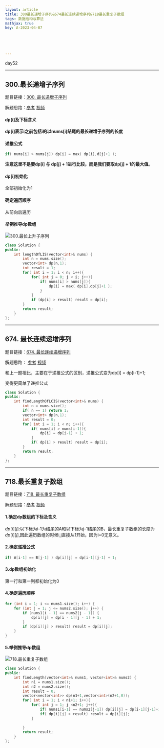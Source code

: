 ```yaml
---
layout: article
title: 300最长递增子序列&674最长连续递增序列&718最长重复子数组
tags: 数据结构与算法
mathjax: true
key: A-2023-04-07





---
```


day52

<!--more-->

***

## 300.最长递增子序列

题目链接：[300. 最长递增子序列](https://leetcode.cn/problems/longest-increasing-subsequence/)

解题思路：[参考](https://programmercarl.com/0300.%E6%9C%80%E9%95%BF%E4%B8%8A%E5%8D%87%E5%AD%90%E5%BA%8F%E5%88%97.html#)        [视频](https://www.bilibili.com/video/BV1ng411J7xP/?vd_source=216422f9c92c0e837a651f3b47974a0c)

#### dp[i]及下标含义

**dp[i]表示i之前包括i的以nums[i]结尾的最长递增子序列的长度**

#### 递推公式

```c++
if( nums[i] > nums[j]) dp[i] = max( dp[i],d[j]+1 );
```

**注意这里不是要dp[i] 与 dp[j] + 1进行比较，而是我们要取dp[j] + 1的最大值**。

#### dp[i]初始化

全部初始化为1

#### 确定遍历顺序

从前向后遍历

#### 举例推导dp数组

![300.最长上升子序列](https://vicent-picture-for-typora.oss-cn-beijing.aliyuncs.com/img_for_typora/20210110170945618.jpg)

```c++
class Solution {
public:
    int lengthOfLIS(vector<int>& nums) {
        int n = nums.size();
        vector<int> dp(n,1);
        int result = 1;
        for( int i = 1; i < n; i++){
            for( int j = 0; j < i; j++){
                if( nums[i] > nums[j]){
                    dp[i] = max( dp[i],dp[j]+1 );
                }
            }
            if (dp[i] > result) result = dp[i];
        }
        return result;
    }
};
```

***

##  674. 最长连续递增序列

题目链接：[674. 最长连续递增序列](https://leetcode.cn/problems/longest-continuous-increasing-subsequence/)

解题思路： [参考](https://programmercarl.com/0674.%E6%9C%80%E9%95%BF%E8%BF%9E%E7%BB%AD%E9%80%92%E5%A2%9E%E5%BA%8F%E5%88%97.html)       [视频](https://www.bilibili.com/video/BV1bD4y1778v/?spm_id_from=333.788&vd_source=216422f9c92c0e837a651f3b47974a0c)

和上一题相比，主要在于递推公式的区别，递推公式变为dp[i] = dp[i-1]+1;

变得更简单了递推公式

```c++
class Solution {
public:
    int findLengthOfLCIS(vector<int>& nums) {  
        int n = nums.size();
        if( n == 1) return 1;
        vector<int> dp(n,1);
        int result = 0;
        for( int i = 1; i < n; i++){
            if( nums[i] > nums[i-1]){
                dp[i] = dp[i-1] + 1;
            }
            if( dp[i] > result) result = dp[i];
        }
        return result;
    }
};
```

***

## 718.最长重复子数组

题目链接：[718. 最长重复子数组](https://leetcode.cn/problems/maximum-length-of-repeated-subarray/)

解题思路：[参考](https://programmercarl.com/0718.%E6%9C%80%E9%95%BF%E9%87%8D%E5%A4%8D%E5%AD%90%E6%95%B0%E7%BB%84.html)        [视频](https://www.bilibili.com/video/BV178411H7hV/?spm_id_from=pageDriver&vd_source=216422f9c92c0e837a651f3b47974a0c)

#### 1.确定dp数组的下标及含义

$dp[i][j]$:以下标为i-1为结尾的A和以下标为j-1结尾的B，最长重复子数组的长度为$dp[i][j]$,因此遍历数组的时候i,j直接从1开始，因为i=0无意义。

#### 2.确定递推公式

```c++
if( A[i-1] == B[j-1] ) dp[i][j] = dp[i-1][j-1] + 1;
```

#### 3.dp数组初始化

第一行和第一列都初始化为0

#### 4.确定遍历顺序

```c++
for (int i = 1; i <= nums1.size(); i++) {
    for (int j = 1; j <= nums2.size(); j++) {
        if (nums1[i - 1] == nums2[j - 1]) {
            dp[i][j] = dp[i - 1][j - 1] + 1;
        }
        if (dp[i][j] > result) result = dp[i][j];
    }
}
```

#### 5.举例推导dp数组

![718.最长重复子数组](https://code-thinking-1253855093.file.myqcloud.com/pics/2021011215282060.jpg)

```c++
class Solution {
public:
    int findLength(vector<int>& nums1, vector<int>& nums2) {
        int n1 = nums1.size();
        int n2 = nums2.size();
        int result = 0;
        vector<vector<int>> dp(n1+1,vector<int>(n2+1,0));
        for( int i = 1; i < n1+1; i++){
            for( int j = 1; j <n2+1; j++){
                if( nums1[i-1] == nums2[j-1]) dp[i][j] = dp[i-1][j-1]+1;
                if( dp[i][j] > result) result = dp[i][j];
            }
            
        }
        return result;
    }
};
```

